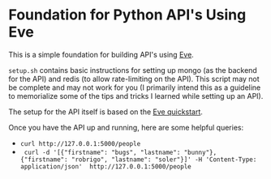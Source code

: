 # Foundation for Python API's Using Eve

This is a simple foundation for building API's using [Eve](http://python-eve.org/).

`setup.sh` contains basic instructions for setting up mongo (as the backend for the API) and redis (to allow rate-limiting on the API). This script may not be complete and may not work for you (I primarily intend this as a guideline to memorialize some of the tips and tricks I learned while setting up an API).

The setup for the API itself is based on the [Eve quickstart](http://python-eve.org/quickstart.html).

Once you have the API up and running, here are some helpful queries:

- `curl http://127.0.0.1:5000/people`
- ` curl -d '[{"firstname": "bugs", "lastname": "bunny"}, {"firstname": "robrigo", "lastname": "soler"}]' -H 'Content-Type: application/json'  http://127.0.0.1:5000/people`
